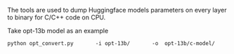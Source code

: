 The tools are used to dump Huggingface models parameters on every layer to binary for C/C++ code on CPU.

Take opt-13b model as an example
```
python opt_convert.py       -i opt-13b/       -o  opt-13b/c-model/ 
```

